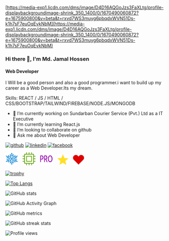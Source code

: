 [https://media-exp1.licdn.com/dms/image/D4D16AQGoJzs3FaXLtg/profile-displaybackgroundimage-shrink_350_1400/0/1670490060872?e=1675900800&v=beta&t=rxvd7WS3muyg6pbqdxWVN51Ds-k1h7sF7euOqEvkNbM](https://media-exp1.licdn.com/dms/image/D4D16AQGoJzs3FaXLtg/profile-displaybackgroundimage-shrink_350_1400/0/1670490060872?e=1675900800&v=beta&t=rxvd7WS3muyg6pbqdxWVN51Ds-k1h7sF7euOqEvkNbM)

### Hi there 👋, I'm Md. Jamal Hossen
#### Web Developer


I Will be a good person and also  a good programmer.i want to build up my career as a Web Developer.Its my dream.

Skills: REACT / JS / HTML / CSS/BOOTSTRAP/TAILWIND/FIREBASE/NODE.JS/MONGODB

- 🔭 I’m currently working on Sundarban Courier Service (Pvt.) Ltd as a IT Executive 
- 🌱 I’m currently learning React.js 
- 👯 I’m looking to collaborate on github 
- 💬 Ask me about Web Developer 


[<img src='https://cdn.jsdelivr.net/npm/simple-icons@3.0.1/icons/github.svg' alt='github' height='40'>](https://github.com/kamruzzaman22874)  [<img src='https://cdn.jsdelivr.net/npm/simple-icons@3.0.1/icons/linkedin.svg' alt='linkedin' height='40'>](https://www.linkedin.com/in/https://www.linkedin.com/in/jamal-hossen-b4659a257//)  [<img src='https://cdn.jsdelivr.net/npm/simple-icons@3.0.1/icons/facebook.svg' alt='facebook' height='40'>](https://www.facebook.com/https://www.facebook.com/kamruzzaman.joy.63)  

<a href='https://archiveprogram.github.com/'><img src='https://raw.githubusercontent.com/acervenky/animated-github-badges/master/assets/acbadge.gif' width='40' height='40'></a> <a href='https://docs.github.com/en/developers'><img src='https://raw.githubusercontent.com/acervenky/animated-github-badges/master/assets/devbadge.gif' width='40' height='40'></a> <a href='https://github.com/pricing'><img src='https://raw.githubusercontent.com/acervenky/animated-github-badges/master/assets/pro.gif' width='40' height='40'></a> <a href='https://stars.github.com/'><img src='https://raw.githubusercontent.com/acervenky/animated-github-badges/master/assets/starbadge.gif' width='35' height='35'></a> <a href='https://docs.github.com/en/github/supporting-the-open-source-community-with-github-sponsors'><img src='https://raw.githubusercontent.com/acervenky/animated-github-badges/master/assets/sponsorbadge.gif' width='35' height='35'></a> 

[![trophy](https://github-profile-trophy.vercel.app/?username=kamruzzaman22874)](https://github.com/ryo-ma/github-profile-trophy)

[![Top Langs](https://github-readme-stats.vercel.app/api/top-langs/?username=kamruzzaman22874)](https://github.com/anuraghazra/github-readme-stats)

![GitHub stats](https://github-readme-stats.vercel.app/api?username=kamruzzaman22874&show_icons=true&count_private=true)  

![GitHub Activity Graph](https://activity-graph.herokuapp.com/graph?username=kamruzzaman22874)  

![GitHub metrics](https://metrics.lecoq.io/kamruzzaman22874)  

![GitHub streak stats](https://streak-stats.demolab.com/?user=kamruzzaman22874)  

![Profile views](https://gpvc.arturio.dev/kamruzzaman22874)  

